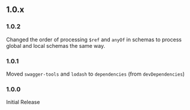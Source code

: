 ## 1.0.x

### 1.0.2
Changed the order of processing `$ref` and `anyOf` in schemas to process global and local schemas the same way.

### 1.0.1
Moved `swagger-tools` and `lodash` to `dependencies` (from `devDependencies`)

### 1.0.0

Initial Release
